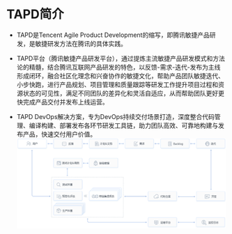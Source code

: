 # TAPD简介

* TAPD是Tencent Agile Product Development的缩写，即腾讯敏捷产品研发，是敏捷研发方法在腾讯的具体实践。

* TAPD平台（腾讯敏捷产品研发平台），通过提炼主流敏捷产品研发模式和方法论的精髓，结合腾讯互联网产品研发的特色，以反馈-需求-迭代-发布为主线形成闭环，融合社区化理念和兴奋协作的敏捷文化，帮助产品团队敏捷迭代、小步快跑，进行产品规划、项目管理和质量跟踪等研发工作提升项目过程和资源状态的可见性，满足不同团队的差异化和灵活自适应，从而帮助团队更好更快完成产品交付并发布上线运营。

* TAPD DevOps解决方案，专为DevOps持续交付场景打造，深度整合代码管理、编译构建、部署发布各环节研发工具链，助力团队高效、可靠地构建与发布产品，快速交付用户价值。
![TAPD DevOps](TapdDevOps.png)